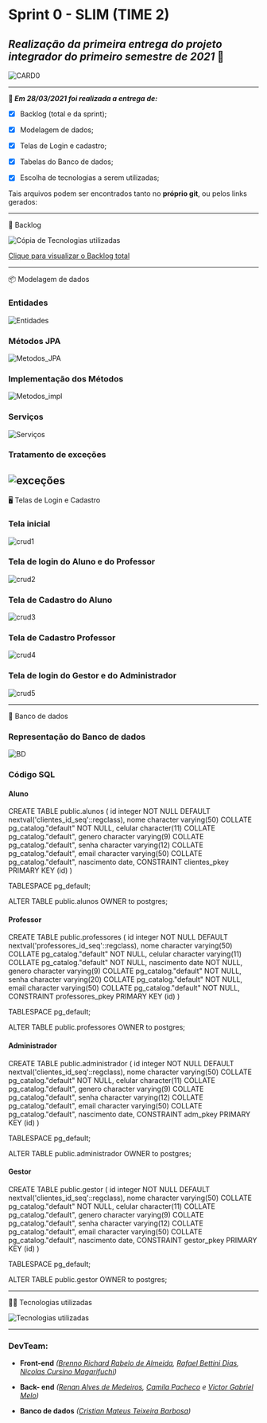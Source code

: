 # Sprint 0 - SLIM (TIME 2)



## **_Realização da primeira entrega do projeto integrador do primeiro semestre de 2021_** :rocket:



![CARD0](https://github.com/DevSlim001/API_NEDUC/blob/sprint0/readassets/CARD0.png)



-----------------------------------

**:pushpin: _Em 28/03/2021 foi realizada a entrega de:_**

- [x] Backlog (total e da sprint);
- [x] Modelagem de dados;
- [x] Telas de Login e cadastro;
- [x] Tabelas do Banco de dados;
- [x] Escolha de tecnologias a serem utilizadas;



Tais arquivos podem ser encontrados tanto no **próprio git**, ou pelos links gerados:

---------------

:book: Backlog

![Cópia de Tecnologias utilizadas](https://github.com/DevSlim001/API_NEDUC/blob/sprint0/readassets/C%C3%B3pia%20de%20Tecnologias%20utilizadas.png)

<a href="https://drive.google.com/file/d/1DXNG6m5TAhoHdeisg2suA9b_R5UXp1fN/view?usp=sharing" target="__blank">Clique para visualizar o Backlog total</a>

--------------------------------------------------------------------------------------------------------------------
:package: Modelagem de dados

### Entidades ###
![Entidades](https://github.com/DevSlim001/API_NEDUC/blob/sprint0/readassets/Entidades.png)

### Métodos JPA ###
![Metodos_JPA](https://github.com/DevSlim001/API_NEDUC/blob/sprint0/readassets/M%C3%A9todos_JPA.png)


### Implementação dos Métodos ###
![Metodos_impl](https://github.com/DevSlim001/API_NEDUC/blob/sprint0/readassets/Implementa%C3%A7%C3%A3o_Servi%C3%A7os.png)

### Serviços ###
![Serviços](https://github.com/DevSlim001/API_NEDUC/blob/sprint0/readassets/M%C3%A9todos_Post_Get.png)

### Tratamento de exceções ###
![exceções](https://github.com/DevSlim001/API_NEDUC/blob/sprint0/readassets/Exce%C3%A7%C3%B5es.png)
--------------------------------------------------------------------------------------------------------------------
:desktop_computer: Telas de Login e Cadastro

### Tela inicial ###
![crud1](https://github.com/DevSlim001/API_NEDUC/blob/sprint0/Cruds/crud1.png)

### Tela de login do Aluno e do Professor ###
![crud2](https://github.com/DevSlim001/API_NEDUC/blob/sprint0/Cruds/crud2.png)

### Tela de Cadastro do Aluno ###
![crud3](https://github.com/DevSlim001/API_NEDUC/blob/sprint0/Cruds/crud3.png)

### Tela de Cadastro Professor ###
![crud4](https://github.com/DevSlim001/API_NEDUC/blob/sprint0/Cruds/crud4.png)

### Tela de login do Gestor e do Administrador ###
![crud5](https://github.com/DevSlim001/API_NEDUC/blob/sprint0/Cruds/crud5.png)

--------------------------------------------------------------------------------------------------------------------
:dart: Banco de dados

### Representação do Banco de dados ###
![BD](https://github.com/DevSlim001/API_NEDUC/blob/sprint0/readassets/Banco_de_dados_sprint0.jpeg)

### Código SQL ###

#### Aluno ####

CREATE TABLE public.alunos
(
    id integer NOT NULL DEFAULT nextval('clientes_id_seq'::regclass),
    nome character varying(50) COLLATE pg_catalog."default" NOT NULL,
    celular character(11) COLLATE pg_catalog."default",
    genero character varying(9) COLLATE pg_catalog."default",
    senha character varying(12) COLLATE pg_catalog."default",
    email character varying(50) COLLATE pg_catalog."default",
    nascimento date,
    CONSTRAINT clientes_pkey PRIMARY KEY (id)
)

TABLESPACE pg_default;

ALTER TABLE public.alunos
    OWNER to postgres;
    
    
#### Professor ####

CREATE TABLE public.professores
(
    id integer NOT NULL DEFAULT nextval('professores_id_seq'::regclass),
    nome character varying(50) COLLATE pg_catalog."default" NOT NULL,
    celular character varying(11) COLLATE pg_catalog."default" NOT NULL,
    nascimento date NOT NULL,
    genero character varying(9) COLLATE pg_catalog."default" NOT NULL,
    senha character varying(20) COLLATE pg_catalog."default" NOT NULL,
    email character varying(50) COLLATE pg_catalog."default" NOT NULL,
    CONSTRAINT professores_pkey PRIMARY KEY (id)
)

TABLESPACE pg_default;

ALTER TABLE public.professores
    OWNER to postgres;
    
    
#### Administrador ####

CREATE TABLE public.administrador
(
    id integer NOT NULL DEFAULT nextval('clientes_id_seq'::regclass),
    nome character varying(50) COLLATE pg_catalog."default" NOT NULL,
    celular character(11) COLLATE pg_catalog."default",
    genero character varying(9) COLLATE pg_catalog."default",
    senha character varying(12) COLLATE pg_catalog."default",
    email character varying(50) COLLATE pg_catalog."default",
    nascimento date,
    CONSTRAINT adm_pkey PRIMARY KEY (id)
)

TABLESPACE pg_default;

ALTER TABLE public.administrador
    OWNER to postgres;
    
    
#### Gestor ####

CREATE TABLE public.gestor
(
    id integer NOT NULL DEFAULT nextval('clientes_id_seq'::regclass),
    nome character varying(50) COLLATE pg_catalog."default" NOT NULL,
    celular character(11) COLLATE pg_catalog."default",
    genero character varying(9) COLLATE pg_catalog."default",
    senha character varying(12) COLLATE pg_catalog."default",
    email character varying(50) COLLATE pg_catalog."default",
    nascimento date,
    CONSTRAINT gestor_pkey PRIMARY KEY (id)
)

TABLESPACE pg_default;

ALTER TABLE public.gestor
    OWNER to postgres;
    
-------------------------------------------------

:man_technologist: Tecnologias utilizadas

![Tecnologias utilizadas](https://github.com/DevSlim001/API_NEDUC/blob/sprint0/readassets/Tecnologias%20utilizadas.png)

----------------------------



### **DevTeam:**

- **Front-end** *(<a href="https://github.com/brennorichard" target="__blank">Brenno Richard Rabelo de Almeida</a>, <a href="https://github.com/Rafael-BD" target="__blank">Rafael Bettini Dias</a>, <a href="https://github.com/nicursino" target="__blank">Nicolas Cursino Magarifuchi</a>)*
- **Back- end** *(<a href="https://github.com/medrenan" target="__blank">Renan Alves de Medeiros</a>, <a href="https://github.com/camilaffpacheco" target="__blank">Camila Pacheco</a> e <a href="https://github.com/VGabrielMelo" target="__blank">Victor Gabriel Melo</a>)*

- **Banco de dados** *(<a href="https://github.com/CristianMateusTB" target="__blank">Cristian Mateus Teixeira Barbosa</a>)*
